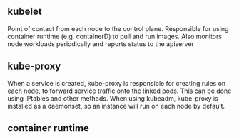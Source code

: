 ## kubelet

Point of contact from each node to the control plane. Responsible for using container runtime (e.g. containerD) to pull and run images.
Also monitors node workloads periodically and reports status to the apiserver

## kube-proxy

When a service is created, kube-proxy is responsible for creating rules on each node, to forward service traffic onto the linked pods. This can be done using IPtables and other methods.
When using kubeadm, kube-proxy is installed as a daemonset, so an instance will run on each node by default.

## container runtime
